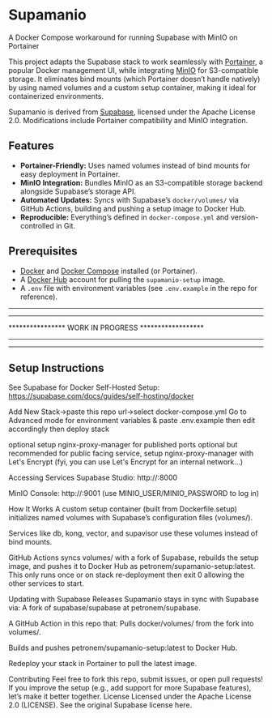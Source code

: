 # Supamanio
A Docker Compose workaround for running Supabase with MinIO on Portainer

This project adapts the Supabase stack to work seamlessly with [Portainer](https://www.portainer.io/), a popular Docker management UI, while integrating [MinIO](https://min.io/) for S3-compatible storage. It eliminates bind mounts (which Portainer doesn’t handle natively) by using named volumes and a custom setup container, making it ideal for containerized environments.

Supamanio is derived from [Supabase](https://github.com/supabase/supabase), licensed under the Apache License 2.0. Modifications include Portainer compatibility and MinIO integration.

## Features
- **Portainer-Friendly:** Uses named volumes instead of bind mounts for easy deployment in Portainer.
- **MinIO Integration:** Bundles MinIO as an S3-compatible storage backend alongside Supabase’s storage API.
- **Automated Updates:** Syncs with Supabase’s `docker/volumes/` via GitHub Actions, building and pushing a setup image to Docker Hub.
- **Reproducible:** Everything’s defined in `docker-compose.yml` and version-controlled in Git.

## Prerequisites
- [Docker](https://docs.docker.com/get-docker/) and [Docker Compose](https://docs.docker.com/compose/install/) installed (or Portainer).
- A [Docker Hub](https://hub.docker.com/) account for pulling the `supamanio-setup` image.
- A `.env` file with environment variables (see `.env.example` in the repo for reference).

****************************************************
****************                  ******************
**************** WORK IN PROGRESS ******************
****************                  ******************
****************************************************
## Setup Instructions

See Supabase for Docker Self-Hosted Setup: https://supabase.com/docs/guides/self-hosting/docker

Add New Stack->paste this repo url->select docker-compose.yml
Go to Advanced mode for environment variables & paste .env.example then edit accordingly
then deploy stack

optional setup nginx-proxy-manager for published ports
optional but recommended for public facing service, setup nginx-proxy-manager with Let's Encrypt
(fyi, you can use Let's Encrypt for an internal network...)

Accessing Services
Supabase Studio: http://<your-host-ip>:8000

MinIO Console: http://<your-host-ip>:9001 (use MINIO_USER/MINIO_PASSWORD to log in)

How It Works
A custom setup container (built from Dockerfile.setup) initializes named volumes with Supabase’s configuration files (volumes/).

Services like db, kong, vector, and supavisor use these volumes instead of bind mounts.

GitHub Actions syncs volumes/ with a fork of Supabase, rebuilds the setup image, and pushes it to Docker Hub as petronem/supamanio-setup:latest.  This only runs once or on stack re-deployment then exit 0 allowing the other services to start.

Updating with Supabase Releases
Supamanio stays in sync with Supabase via:
A fork of supabase/supabase at petronem/supabase.

A GitHub Action in this repo that:
Pulls docker/volumes/ from the fork into volumes/.

Builds and pushes petronem/supamanio-setup:latest to Docker Hub.


Redeploy your stack in Portainer to pull the latest image.

Contributing
Feel free to fork this repo, submit issues, or open pull requests! If you improve the setup (e.g., add support for more Supabase features), let’s make it better together.
License
Licensed under the Apache License 2.0 (LICENSE). See the original Supabase license here.


